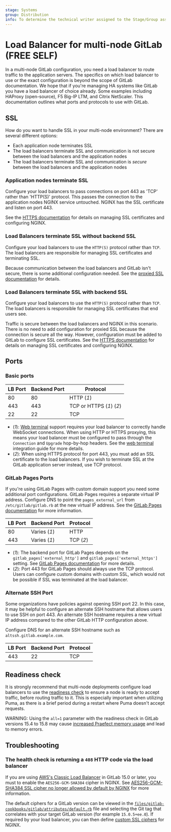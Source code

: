 ```yaml
---
stage: Systems
group: Distribution
info: To determine the technical writer assigned to the Stage/Group associated with this page, see https://about.gitlab.com/handbook/product/ux/technical-writing/#assignments
---
```


# Load Balancer for multi-node GitLab **(FREE SELF)**

In a multi-node GitLab configuration, you need a load balancer to route
traffic to the application servers. The specifics on which load balancer to use
or the exact configuration is beyond the scope of GitLab documentation. We hope
that if you're managing HA systems like GitLab you have a load balancer of
choice already. Some examples including HAProxy (open-source), F5 Big-IP LTM,
and Citrix NetScaler. This documentation outlines what ports and protocols
to use with GitLab.

## SSL

How do you want to handle SSL in your multi-node environment? There are several different
options:

- Each application node terminates SSL
- The load balancers terminate SSL and communication is not secure between
  the load balancers and the application nodes
- The load balancers terminate SSL and communication is *secure* between the
  load balancers and the application nodes

### Application nodes terminate SSL

Configure your load balancers to pass connections on port 443 as 'TCP' rather
than 'HTTP(S)' protocol. This passes the connection to the application nodes
NGINX service untouched. NGINX has the SSL certificate and listen on port 443.

See the [HTTPS documentation](https://docs.gitlab.com/omnibus/settings/ssl/index.html)
for details on managing SSL certificates and configuring NGINX.

### Load Balancers terminate SSL without backend SSL

Configure your load balancers to use the `HTTP(S)` protocol rather than `TCP`.
The load balancers are responsible for managing SSL certificates and
terminating SSL.

Because communication between the load balancers and GitLab isn't secure,
there is some additional configuration needed. See the
[proxied SSL documentation](https://docs.gitlab.com/omnibus/settings/ssl/index.html#configure-a-reverse-proxy-or-load-balancer-ssl-termination)
for details.

### Load Balancers terminate SSL with backend SSL

Configure your load balancers to use the `HTTP(S)` protocol rather than `TCP`.
The load balancers is responsible for managing SSL certificates that
end users see.

Traffic is secure between the load balancers and NGINX in this
scenario. There is no need to add configuration for proxied SSL because the
connection is secure all the way. However, configuration must be
added to GitLab to configure SSL certificates. See
the [HTTPS documentation](https://docs.gitlab.com/omnibus/settings/ssl/index.html)
for details on managing SSL certificates and configuring NGINX.

## Ports

### Basic ports

| LB Port | Backend Port | Protocol                 |
| ------- | ------------ | ------------------------ |
| 80      | 80           | HTTP (*1*)               |
| 443     | 443          | TCP or HTTPS (*1*) (*2*) |
| 22      | 22           | TCP                      |

- (*1*): [Web terminal](../ci/environments/index.md#web-terminals-deprecated) support requires
  your load balancer to correctly handle WebSocket connections. When using
  HTTP or HTTPS proxying, this means your load balancer must be configured
  to pass through the `Connection` and `Upgrade` hop-by-hop headers. See the
  [web terminal](integration/terminal.md) integration guide for
  more details.
- (*2*): When using HTTPS protocol for port 443, you must add an SSL
  certificate to the load balancers. If you wish to terminate SSL at the
  GitLab application server instead, use TCP protocol.

### GitLab Pages Ports

If you're using GitLab Pages with custom domain support you need some
additional port configurations.
GitLab Pages requires a separate virtual IP address. Configure DNS to point the
`pages_external_url` from `/etc/gitlab/gitlab.rb` at the new virtual IP address. See the
[GitLab Pages documentation](pages/index.md) for more information.

| LB Port | Backend Port  | Protocol  |
| ------- | ------------- | --------- |
| 80      | Varies (*1*)  | HTTP      |
| 443     | Varies (*1*)  | TCP (*2*) |

- (*1*): The backend port for GitLab Pages depends on the
  `gitlab_pages['external_http']` and `gitlab_pages['external_https']`
  setting. See [GitLab Pages documentation](pages/index.md) for more details.
- (*2*): Port 443 for GitLab Pages should always use the TCP protocol. Users can
  configure custom domains with custom SSL, which would not be possible
  if SSL was terminated at the load balancer.

### Alternate SSH Port

Some organizations have policies against opening SSH port 22. In this case,
it may be helpful to configure an alternate SSH hostname that allows users
to use SSH on port 443. An alternate SSH hostname requires a new virtual IP address
compared to the other GitLab HTTP configuration above.

Configure DNS for an alternate SSH hostname such as `altssh.gitlab.example.com`.

| LB Port | Backend Port | Protocol |
| ------- | ------------ | -------- |
| 443     | 22           | TCP      |

## Readiness check

It is strongly recommend that multi-node deployments configure load balancers to use the [readiness check](../administration/monitoring/health_check.md#readiness) to ensure a node is ready to accept traffic, before routing traffic to it. This is especially important when utilizing Puma, as there is a brief period during a restart where Puma doesn't accept requests.

WARNING:
Using the `all=1` parameter with the readiness check in GitLab versions 15.4 to 15.8 may cause [increased Praefect memory usage](https://gitlab.com/gitlab-org/gitaly/-/issues/4751) and lead to memory errors.

## Troubleshooting

### The health check is returning a `408` HTTP code via the load balancer

If you are using [AWS's Classic Load Balancer](https://docs.aws.amazon.com/en_en/elasticloadbalancing/latest/classic/elb-ssl-security-policy.html#ssl-ciphers)
in GitLab 15.0 or later, you must to enable the `AES256-GCM-SHA384` cipher in NGINX.
See [AES256-GCM-SHA384 SSL cipher no longer allowed by default by NGINX](https://docs.gitlab.com/omnibus/update/gitlab_15_changes.html#aes256-gcm-sha384-ssl-cipher-no-longer-allowed-by-default-by-nginx)
for more information.

The default ciphers for a GitLab version can be
viewed in the [`files/gitlab-cookbooks/gitlab/attributes/default.rb`](https://gitlab.com/gitlab-org/omnibus-gitlab/-/blob/master/files/gitlab-cookbooks/gitlab/attributes/default.rb)
file and selecting the Git tag that correlates with your target GitLab version
(for example `15.0.5+ee.0`). If required by your load balancer, you can then define
[custom SSL ciphers](https://docs.gitlab.com/omnibus/settings/ssl/index.html#use-custom-ssl-ciphers)
for NGINX.
